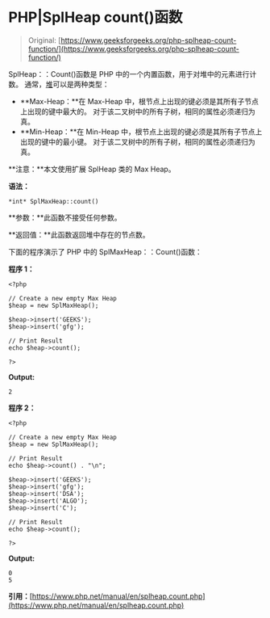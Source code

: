 # PHP|SplHeap count()函数

> Original: [https://www.geeksforgeeks.org/php-splheap-count-function/](https://www.geeksforgeeks.org/php-splheap-count-function/)

SplHeap：：Count()函数是 PHP 中的一个内置函数，用于对堆中的元素进行计数。
通常，[堆](https://www.geeksforgeeks.org/heap-data-structure/)可以是两种类型：

*   **Max-Heap：**在 Max-Heap 中，根节点上出现的键必须是其所有子节点上出现的键中最大的。 对于该二叉树中的所有子树，相同的属性必须递归为真。
*   **Min-Heap：**在 Min-Heap 中，根节点上出现的键必须是其所有子节点上出现的键中的最小键。 对于该二叉树中的所有子树，相同的属性必须递归为真。

**注意：**本文使用扩展 SplHeap 类的 Max Heap。

**语法：**

```
*int* SplMaxHeap::count()
```

**参数：**此函数不接受任何参数。

**返回值：**此函数返回堆中存在的节点数。

下面的程序演示了 PHP 中的 SplMaxHeap：：Count()函数：

**程序 1：**

```
<?php

// Create a new empty Max Heap
$heap = new SplMaxHeap();

$heap->insert('GEEKS');
$heap->insert('gfg');

// Print Result
echo $heap->count();

?>
```

**Output:**

```
2

```

**程序 2：**

```
<?php

// Create a new empty Max Heap
$heap = new SplMaxHeap();

// Print Result
echo $heap->count() . "\n";

$heap->insert('GEEKS');
$heap->insert('gfg');
$heap->insert('DSA');
$heap->insert('ALGO');
$heap->insert('C');

// Print Result
echo $heap->count();

?>
```

**Output:**

```
0
5

```

**引用：**[https://www.php.net/manual/en/splheap.count.php](https://www.php.net/manual/en/splheap.count.php)